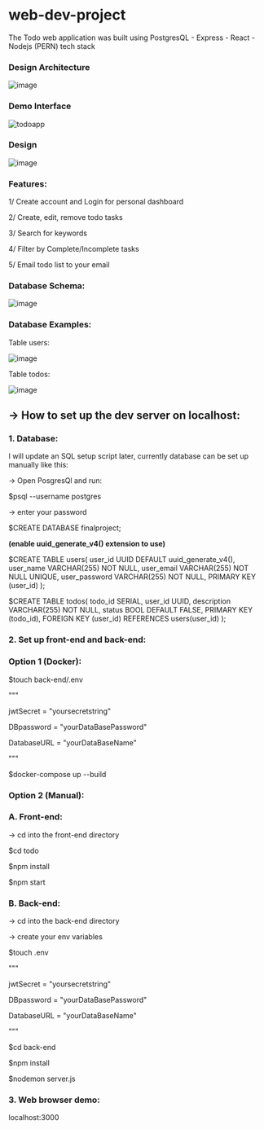 # web-dev-project
The Todo web application was built using PostgresQL - Express - React - Nodejs (PERN) tech stack

### Design Architecture
![image](https://user-images.githubusercontent.com/72519491/219484565-582fdf82-e953-4dd3-b644-7f76b7ab3000.png)

### Demo Interface
![todoapp](https://user-images.githubusercontent.com/72519491/215282425-6eeb9c64-c208-426c-ac80-89eb6d7b79dd.png)

### Design
![image](https://github.com/user-attachments/assets/c7207668-a8b0-4483-b786-d92ac7d91ee3)

### Features:

1/ Create account and Login for personal dashboard

2/ Create, edit, remove todo tasks

3/ Search for keywords

4/ Filter by Complete/Incomplete tasks

5/ Email todo list to your email

### Database Schema:

![image](https://user-images.githubusercontent.com/72519491/219490248-b975a8d9-3565-40c6-8a18-13b8c80da3fe.png)

### Database Examples:
Table users:

![image](https://user-images.githubusercontent.com/72519491/219488631-fe3e99e9-8084-4c1c-af2d-d065c3098566.png)

Table todos:

![image](https://user-images.githubusercontent.com/72519491/219488999-1c5bdc83-93cd-4f31-b837-212bd9560c98.png)

## -> How to set up the dev server on localhost:

### 1. Database:

I will update an SQL setup script later, currently database can be set up manually like this:

-> Open PosgresQl and run:

$psql --username postgres

-> enter your password

$CREATE DATABASE finalproject;

**(enable uuid_generate_v4() extension to use)**

$CREATE TABLE users(
  user_id UUID DEFAULT uuid_generate_v4(),
  user_name VARCHAR(255) NOT NULL,
  user_email VARCHAR(255) NOT NULL UNIQUE,
  user_password VARCHAR(255) NOT NULL,
  PRIMARY KEY (user_id)
);

$CREATE TABLE todos(
  todo_id SERIAL,
  user_id UUID,
  description VARCHAR(255) NOT NULL,
  status BOOL DEFAULT FALSE,
  PRIMARY KEY (todo_id),
  FOREIGN KEY (user_id) REFERENCES users(user_id)
);

### 2. Set up front-end and back-end:

### Option 1 (Docker):

$touch back-end/.env

"""

jwtSecret = "yoursecretstring"

DBpassword = "yourDataBasePassword"

DatabaseURL = "yourDataBaseName"

"""

$docker-compose up --build


### Option 2 (Manual):

### A. Front-end:
-> cd into the front-end directory

$cd todo

$npm install 

$npm start


### B. Back-end:

-> cd into the back-end directory

-> create your env variables

$touch .env

"""

jwtSecret = "yoursecretstring"

DBpassword = "yourDataBasePassword"

DatabaseURL = "yourDataBaseName"

"""

$cd back-end

$npm install

$nodemon server.js

### 3. Web browser demo:

localhost:3000




